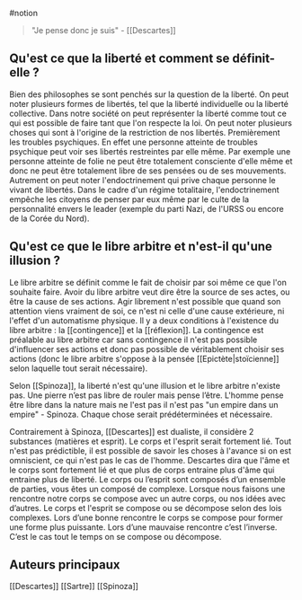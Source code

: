 #notion
> "Je pense donc je suis" - [[Descartes]]

## Qu'est ce que la liberté et comment se définit-elle ? 
Bien des philosophes se sont penchés sur la question de la liberté. On peut noter plusieurs formes de libertés, tel que la liberté individuelle ou la liberté collective. Dans notre société on peut représenter la liberté comme tout ce qui est possible de faire tant que l'on respecte la loi. 
On peut noter plusieurs choses qui sont à l'origine de la restriction de nos libertés. Premièrement les troubles psychiques. En effet une personne atteinte de troubles psychique peut voir ses libertés restreintes par elle même. Par exemple une personne atteinte de folie ne peut être totalement consciente d'elle même et donc ne peut être totalement libre de ses pensées ou de ses mouvements. Autrement on peut noter l'endoctrinement qui prive chaque personne le vivant de libertés. Dans le cadre d'un régime totalitaire, l'endoctrinement empêche les citoyens de penser par eux même par le culte de la personnalité envers le leader (exemple du parti Nazi, de l'URSS ou encore de la Corée du Nord).

## Qu'est ce que le libre arbitre et n'est-il qu'une illusion ?
Le libre arbitre se définit comme le fait de choisir par soi même ce que l'on souhaite faire. Avoir du libre arbitre veut dire être la source de ses actes, ou être la cause de ses actions. 
Agir librement n'est possible que quand son attention viens vraiment de soi, ce n'est ni celle d'une cause extérieure, ni l'effet d'un automatisme physique.
Il y a deux conditions à l'existence du libre arbitre : la [[contingence]] et la [[réflexion]].
La contingence est préalable au libre arbitre car sans contingence il n'est pas possible d'influencer ses actions et donc pas possible de véritablement choisir ses actions (donc le libre arbitre s'oppose à la pensée [[Epictète|stoïcienne]] selon laquelle tout serait nécessaire). 

Selon [[Spinoza]], la liberté n'est qu'une illusion et le libre arbitre n'existe pas. Une pierre n’est pas libre de rouler mais pense l’être. L'homme pense être libre dans la nature mais ne l'est pas il n'est pas "un empire dans un empire" - Spinoza. Chaque chose serait prédéterminées et nécessaire. 

Contrairement à Spinoza, [[Descartes]] est dualiste, il considère 2 substances (matières et esprit). Le corps et l'esprit serait fortement lié. Tout n'est pas prédictible, il est possible de savoir les choses à l'avance si on est omniscient, ce qui n'est pas le cas de l'homme. Descartes dira que l'âme et le corps sont fortement lié et que plus de corps entraine plus d'âme qui entraine plus de liberté. Le corps ou l’esprit sont composés d’un ensemble de parties, vous êtes un composé de complexe. Lorsque nous faisons une rencontre notre corps se compose avec un autre corps, ou nos idées avec d’autres. Le corps et l'esprit se compose ou se décompose selon des lois complexes. Lors d’une bonne rencontre le corps se compose pour former une forme plus puissante. Lors d’une mauvaise rencontre c’est l’inverse. C’est le cas tout le temps on se compose ou décompose.
## Auteurs principaux
[[Descartes]]
[[Sartre]]
[[Spinoza]]
